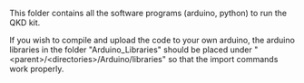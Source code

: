 This folder contains all the software programs (arduino, python) to run the QKD kit.

If you wish to compile and upload the code to your own arduino, the arduino libraries in the folder "Arduino_Libraries" should be placed under "
\<parent\>/\<directories\>/Arduino/libraries" so that the import commands work properly.

